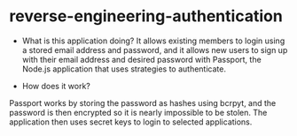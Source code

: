 # reverse-engineering-authentication

* What is this application doing?
It allows existing members to login using a stored email address and password, and it allows new users to sign up with their email address and desired password with Passport, the Node.js application that uses strategies to authenticate.  

* How does it work?

Passport works by storing the password as hashes using bcrpyt, and the password is then encrypted so it is nearly impossible to be stolen.  The application then uses secret keys to login to selected applications.